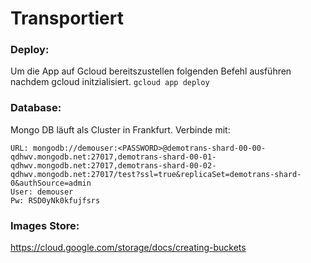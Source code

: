 # Transportiert

### Deploy:
Um die App auf Gcloud bereitszustellen folgenden Befehl ausführen nachdem gcloud initzialisiert.
``
gcloud app deploy
``

### Database:
Mongo DB läuft als Cluster in Frankfurt. Verbinde mit:
```
URL: mongodb://demouser:<PASSWORD>@demotrans-shard-00-00-qdhwv.mongodb.net:27017,demotrans-shard-00-01-qdhwv.mongodb.net:27017,demotrans-shard-00-02-qdhwv.mongodb.net:27017/test?ssl=true&replicaSet=demotrans-shard-0&authSource=admin
User: demouser
Pw: RSD0yNk0kfujfsrs
```

### Images Store:
https://cloud.google.com/storage/docs/creating-buckets